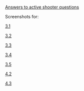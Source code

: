 [Answers to active shooter questions][ans]

Screenshots for:

[3.1]

[3.2]

[3.3]

[3.4]

[3.5]

[4.2]

[4.3]

[ans]: <https://github.com/ahill6/fss16adh/blob/master/code/2/screenshots/hw2-answers.md>
[3.1]: https://github.com/ahill6/fss16adh/blob/master/code/2/screenshots/3.1.png
[3.2]: https://github.com/ahill6/fss16adh/blob/master/code/2/screenshots/3.2.png
[3.3]: https://github.com/ahill6/fss16adh/blob/master/code/2/screenshots/3.3.png
[3.4]: https://github.com/ahill6/fss16adh/blob/master/code/2/screenshots/3.4.png
[3.5]: https://github.com/ahill6/fss16adh/blob/master/code/2/screenshots/3.5.png
[4.2]: https://github.com/ahill6/fss16adh/blob/master/code/2/screenshots/4.2.png
[4.3]: https://github.com/ahill6/fss16adh/blob/master/code/2/screenshots/4.3.png


